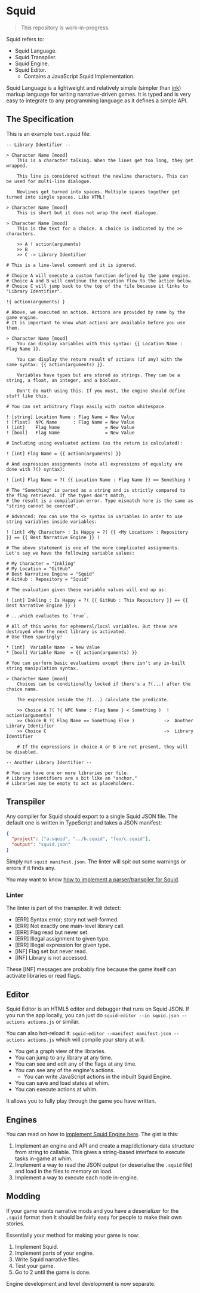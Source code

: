 # Squid

> This repository is work-in-progress.

Squid refers to:

- Squid Language.
- Squid Transpiler.
- Squid Engine.
- Squid Editor.
  - Contains a JavaScript Squid Implementation.

Squid Language is a lightweight and relatively simple (simpler than [ink](https://github.com/inkle/ink)) markup language
for writing narrative-driven games. It is typed and is very easy to integrate to any programming language as it defines
a simple API.

## The Specification

This is an example `test.squid` file:

```squid
-- Library Identifier --

> Character Name [mood]
    This is a character talking. When the lines get too long, they get wrapped.

    This line is considered without the newline characters. This can be used for multi-line dialogue.

    Newlines get turned into spaces. Multiple spaces together get turned into single spaces. Like HTML!

> Character Name [mood]
    This is short but it does not wrap the next dialogue.

> Character Name [mood]
    This is the text for a choice. A choice is indicated by the >> characters.

    >> A ! action(arguments)
    >> B
    >> C -> Library Identifier

# This is a line-level comment and it is ignored.

# Choice A will execute a custom function defined by the game engine.
# Choice A and B will continue the execution flow to the action below.
# Choice C will jump back to the top of the file because it links to "Library Identifier".

!{ action(arguments) }

# Above, we executed an action. Actions are provided by name by the game engine.
# It is important to know what actions are available before you use them.

> Character Name [mood]
    You can display variables with this syntax: {{ Location Name : Flag Name }}.

    You can display the return result of actions (if any) with the same syntax: {{ action(arguments) }}.

    Variables have types but are stored as strings. They can be a string, a float, an integer, and a boolean.

    Don't do math using this. If you must, the engine should define stuff like this.

# You can set arbitrary flags easily with custom whitespace.

! [string] Location Name : Flag Name = New Value
! [float]  NPC Name      : Flag Name = New Value
! [int]    Flag Name                 = New Value
! [bool]   Flag Name                 = New Value

# Including using evaluated actions (as the return is calculated):

! [int] Flag Name = {{ action(arguments) }}

# And expression assignments (note all expressions of equality are done with ?() syntax):

! [int] Flag Name = ?( {{ Location Name : Flag Name }} == Something )

# The "Something" is parsed as a string and is strictly compared to the flag retrieved. If the types don't match,
# the result is a compilation error. Type mismatch here is the same as "string cannot be coerced".

# Advanced: You can use the <> syntax in variables in order to use string variables inside variables:

! [int] <My Character> : Is Happy = ?( {{ <My Location> : Repository }} == {{ Best Narrative Engine }} )

# The above statement is one of the more complicated assignments. Let's say we have the following variable values:

# My Character = "Inkling"
# My Location = "GitHub"
# Best Narrative Engine = "Squid"
# GitHub : Repository = "Squid"

# The evaluation given these variable values will end up as:

! [int] Inkling : Is Happy = ?( {{ GitHub : This Repository }} == {{ Best Narrative Engine }} )

# ...which evaluates to `true`.

# All of this works for ephemeral/local variables. But these are destroyed when the next library is activated.
# Use them sparingly!

* [int]  Variable Name  = New Value
* [bool] Variable Name  = {{ action(arguments) }}

# You can perform basic evaluations except there isn't any in-built string manipulation syntax.

> Character Name [mood]
    Choices can be conditionally locked if there's a ?(...) after the choice name.

    The expression inside the ?(...) calculate the predicate.

    >> Choice A ?( ?{ NPC Name : Flag Name } < Something )  !  action(arguments)
    >> Choice B ?( Flag Name == Something Else )           ->  Another Library Identifier
    >> Choice C                                            ->  Library Identifier

    # If the expressions in choice A or B are not present, they will be disabled.

-- Another Library Identifier --

# You can have one or more libraries per file.
# Library identifiers are a bit like an "anchor."
# Libraries may be empty to act as placeholders.
```

## Transpiler

Any compiler for Squid should export to a single Squid JSON file. The default one is written in TypeScript
and takes a JSON manifest:

```json
{
  "project": ["a.squid", "../b.squid", "foo/c.squid"],
  "output": "squid.json"
}
```

Simply run `squid manifest.json`. The linter will spit out some warnings or errors if it finds any.

You may want to know [how to implement a parser/transpiler for Squid](docs/transpiler.md).

### Linter

The linter is part of the transpiler. It will detect:

- [ERR] Syntax error; story not well-formed.
- [ERR] Not exactly one main-level library call.
- [ERR] Flag read but never set.
- [ERR] Illegal assignment to given type.
- [ERR] Illegal expression for given type.
- [INF] Flag set but never read.
- [INF] Library is not accessed.

These [INF] messages are probably fine because the game itself can activate libraries or read flags.

## Editor

Squid Editor is an HTML5 editor and debugger that runs on Squid JSON. If you run the app locally, you can just do
`squid-editor --in squid.json --actions actions.js` or similar.

You can also hot-reload it: `squid-editor --manifest manifest.json --actions actions.js` which will compile your story
at will.

- You get a graph view of the libraries.
- You can jump to any library at any time.
- You can see and edit any of the flags at any time.
- You can see any of the engine's actions.
  - You can write JavaScript actions in the inbuilt Squid Engine.
- You can save and load states at whim.
- You can execute actions at whim.

It allows you to fully play through the game you have written.

## Engines

You can read on how to [implement Squid Engine here](docs/engine.md). The gist is this:

1. Implement an engine and API and create a map/dictionary data structure from string to callable. This gives a
   string-based interface to execute tasks in-game at whim.
2. Implement a way to read the JSON output (or deserialise the `.squid` file) and load in the files to memory on
   load.
3. Implement a way to execute each node in-engine.

## Modding

If your game wants narrative mods and you have a deserializer for the `.squid` format then it should be
fairly easy for people to make their own stories.

Essentially your method for making your game is now:

1. Implement Squid.
2. Implement parts of your engine.
3. Write Squid narrative files.
4. Test your game.
5. Go to 2 until the game is done.

Engine development and level development is now separate.
